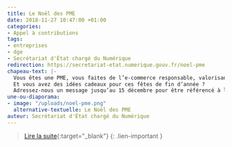 ```yaml
---
title: Le Noël des PME
date: 2018-11-27 10:47:00 +01:00
categories:
- Appel à contributions
tags:
- entreprises
- dge
- Secrétariat d'État chargé du Numérique
redirection: https://secretariat-etat.numerique.gouv.fr/noel-pme
chapeau-text: |-
  Vous êtes une PME, vous faites de l’e-commerce responsable, valorisant les circuits courts ou l’éco-conception.
  Et vous avez des idées cadeaux pour ces fêtes de fin d’année ?
  Adressez-nous un message jusqu’au 15 décembre pour être référencé à lenoeldespme.dge@finances.gouv.fr
une-ou-diaporama:
- image: "/uploads/noel-pme.png"
  alternative-textuelle: Le Noël des PME
auteur: Secrétariat d'État chargé du Numérique
---
```


>[Lire la suite](https://secretariat-etat.numerique.gouv.fr/noel-pme){:target="_blank"}
{: .lien-important }
